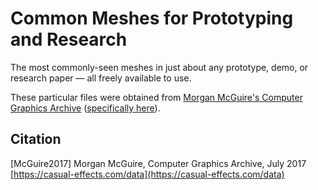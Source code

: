 # Common Meshes for Prototyping and Research
The most commonly-seen meshes in just about any prototype, demo, or research paper — all freely available to use.

These particular files were obtained from [Morgan McGuire's Computer Graphics Archive](http://casual-effects.com) ([specifically here](http://casual-effects.com/data)).

## Citation
[McGuire2017] Morgan McGuire, Computer Graphics Archive, July 2017 [https://casual-effects.com/data](https://casual-effects.com/data)
